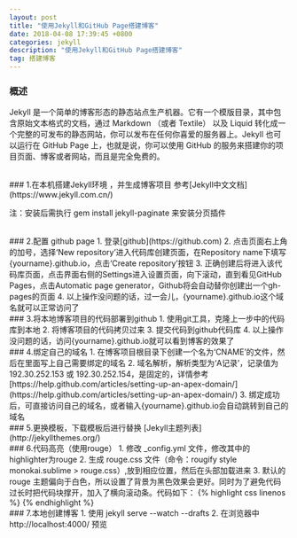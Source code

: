 ```yaml
---
layout: post
title: "使用Jekyll和GitHub Page搭建博客"
date: 2018-04-08 17:39:45 +0800
categories: jekyll
description: "使用Jekyll和GitHub Page搭建博客"
tag: 搭建博客
---
```


### 概述
Jekyll 是一个简单的博客形态的静态站点生产机器。它有一个模版目录，其中包含原始文本格式的文档，通过 Markdown （或者 Textile） 以及 Liquid 转化成一个完整的可发布的静态网站，你可以发布在任何你喜爱的服务器上。Jekyll 也可以运行在 GitHub Page 上，也就是说，你可以使用 GitHub 的服务来搭建你的项目页面、博客或者网站，而且是完全免费的。  

<br>
### 1.在本机搭建Jekyll环境 ，并生成博客项目
参考[Jekyll中文文档](https://www.jekyll.com.cn/)  

注：安装后需执行 gem install jekyll-paginate 来安装分页插件

<br>
### 2.配置 github page  
1. 登录[github](https://github.com)  
2. 点击页面右上角的加号，选择‘New repository’进入代码库创建页面，在Repository name下填写{yourname}.github.io，点击‘Create repository’按钮  
3. 正确创建后将进入该代码库页面，点击界面右侧的Settings进入设置页面，向下滚动，直到看见GitHub Pages，点击Automatic page generator，Github将会自动替你创建出一个gh-pages的页面  
4. 以上操作没问题的话，过一会儿，{yourname}.github.io这个域名就可以正常访问了  

<br>
### 3.将本地博客项目的代码部署到github  
1. 使用git工具，克隆上一步中的代码库到本地  
2. 将博客项目的代码拷贝过来  
3. 提交代码到github代码库  
4. 以上操作没问题的话，访问{yourname}.github.io就可以看到博客的效果了  

<br>
### 4.绑定自己的域名  
1. 在博客项目根目录下创建一个名为‘CNAME’的文件，然后在里面写上自己需要绑定的域名  
2. 域名解析，解析类型为‘A记录’，记录值为 192.30.252.153 或 192.30.252.154，是固定的，详情参考 [https://help.github.com/articles/setting-up-an-apex-domain/](https://help.github.com/articles/setting-up-an-apex-domain/)  
3. 绑定成功后，可直接访问自己的域名，或者输入{yourname}.github.io会自动跳转到自己的域名  

<br>
### 5.更换模板，下载模板后进行替换
[Jekyll主题列表](http://jekyllthemes.org/)  

<br>
### 6.代码高亮（使用rouge）
1. 修改 _config.yml 文件，修改其中的 highlighter为rouge  
2. 生成 rouge.css 文件（命令：rougify style monokai.sublime > rouge.css）,放到相应位置，然后在头部加载进来  
3. 默认的 rouge 主题偏向于白色，所以设置了背景为黑色效果会更好。同时为了避免代码过长时把代码块撑开，加入了横向滚动条。代码如下：
{% highlight css linenos %}
    <link rel="stylesheet" href="{{ "/css/rouge.css" | prepend: site.baseurl }}">
    <style>
        pre{
            background: rgba(0, 0, 0, 0.95);
            overflow: hidden;
        }
    </style>
{% endhighlight %}

<br>
### 7.本地创建博客
1. 使用 jekyll serve --watch --drafts
2. 在浏览器中 http://localhost:4000/ 预览